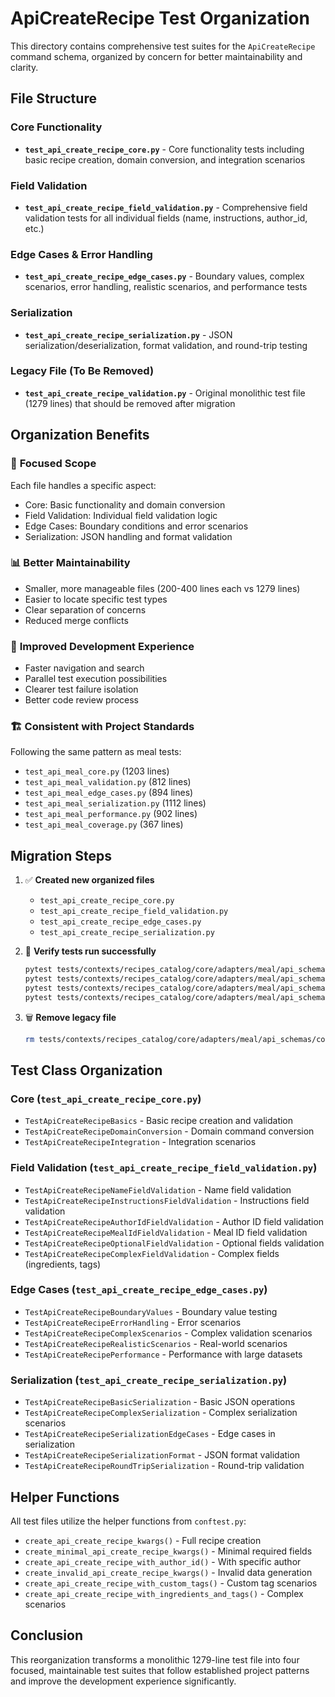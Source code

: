 # ApiCreateRecipe Test Organization

This directory contains comprehensive test suites for the `ApiCreateRecipe` command schema, organized by concern for better maintainability and clarity.

## File Structure

### Core Functionality
- **`test_api_create_recipe_core.py`** - Core functionality tests including basic recipe creation, domain conversion, and integration scenarios

### Field Validation  
- **`test_api_create_recipe_field_validation.py`** - Comprehensive field validation tests for all individual fields (name, instructions, author_id, etc.)

### Edge Cases & Error Handling
- **`test_api_create_recipe_edge_cases.py`** - Boundary values, complex scenarios, error handling, realistic scenarios, and performance tests

### Serialization
- **`test_api_create_recipe_serialization.py`** - JSON serialization/deserialization, format validation, and round-trip testing

### Legacy File (To Be Removed)
- **`test_api_create_recipe_validation.py`** - Original monolithic test file (1279 lines) that should be removed after migration

## Organization Benefits

### 🎯 **Focused Scope**
Each file handles a specific aspect:
- Core: Basic functionality and domain conversion
- Field Validation: Individual field validation logic  
- Edge Cases: Boundary conditions and error scenarios
- Serialization: JSON handling and format validation

### 📊 **Better Maintainability** 
- Smaller, more manageable files (200-400 lines each vs 1279 lines)
- Easier to locate specific test types
- Clear separation of concerns
- Reduced merge conflicts

### 🚀 **Improved Development Experience**
- Faster navigation and search
- Parallel test execution possibilities
- Clearer test failure isolation
- Better code review process

### 🏗️ **Consistent with Project Standards**
Following the same pattern as meal tests:
- `test_api_meal_core.py` (1203 lines)
- `test_api_meal_validation.py` (812 lines) 
- `test_api_meal_edge_cases.py` (894 lines)
- `test_api_meal_serialization.py` (1112 lines)
- `test_api_meal_performance.py` (902 lines)
- `test_api_meal_coverage.py` (367 lines)

## Migration Steps

1. ✅ **Created new organized files**
   - `test_api_create_recipe_core.py`
   - `test_api_create_recipe_field_validation.py` 
   - `test_api_create_recipe_edge_cases.py`
   - `test_api_create_recipe_serialization.py`

2. 🔄 **Verify tests run successfully**
   ```bash
   pytest tests/contexts/recipes_catalog/core/adapters/meal/api_schemas/commands/test_api_create_recipe_core.py -v
   pytest tests/contexts/recipes_catalog/core/adapters/meal/api_schemas/commands/test_api_create_recipe_field_validation.py -v
   pytest tests/contexts/recipes_catalog/core/adapters/meal/api_schemas/commands/test_api_create_recipe_edge_cases.py -v
   pytest tests/contexts/recipes_catalog/core/adapters/meal/api_schemas/commands/test_api_create_recipe_serialization.py -v
   ```

3. 🗑️ **Remove legacy file**
   ```bash
   rm tests/contexts/recipes_catalog/core/adapters/meal/api_schemas/commands/test_api_create_recipe_validation.py
   ```

## Test Class Organization

### Core (`test_api_create_recipe_core.py`)
- `TestApiCreateRecipeBasics` - Basic recipe creation and validation
- `TestApiCreateRecipeDomainConversion` - Domain command conversion
- `TestApiCreateRecipeIntegration` - Integration scenarios

### Field Validation (`test_api_create_recipe_field_validation.py`)  
- `TestApiCreateRecipeNameFieldValidation` - Name field validation
- `TestApiCreateRecipeInstructionsFieldValidation` - Instructions field validation
- `TestApiCreateRecipeAuthorIdFieldValidation` - Author ID field validation
- `TestApiCreateRecipeMealIdFieldValidation` - Meal ID field validation
- `TestApiCreateRecipeOptionalFieldValidation` - Optional fields validation
- `TestApiCreateRecipeComplexFieldValidation` - Complex fields (ingredients, tags)

### Edge Cases (`test_api_create_recipe_edge_cases.py`)
- `TestApiCreateRecipeBoundaryValues` - Boundary value testing
- `TestApiCreateRecipeErrorHandling` - Error scenarios
- `TestApiCreateRecipeComplexScenarios` - Complex validation scenarios
- `TestApiCreateRecipeRealisticScenarios` - Real-world scenarios
- `TestApiCreateRecipePerformance` - Performance with large datasets

### Serialization (`test_api_create_recipe_serialization.py`)
- `TestApiCreateRecipeBasicSerialization` - Basic JSON operations
- `TestApiCreateRecipeComplexSerialization` - Complex serialization scenarios
- `TestApiCreateRecipeSerializationEdgeCases` - Edge cases in serialization
- `TestApiCreateRecipeSerializationFormat` - JSON format validation
- `TestApiCreateRecipeRoundTripSerialization` - Round-trip validation

## Helper Functions

All test files utilize the helper functions from `conftest.py`:
- `create_api_create_recipe_kwargs()` - Full recipe creation
- `create_minimal_api_create_recipe_kwargs()` - Minimal required fields
- `create_api_create_recipe_with_author_id()` - With specific author
- `create_invalid_api_create_recipe_kwargs()` - Invalid data generation
- `create_api_create_recipe_with_custom_tags()` - Custom tag scenarios
- `create_api_create_recipe_with_ingredients_and_tags()` - Complex scenarios

## Conclusion

This reorganization transforms a monolithic 1279-line test file into four focused, maintainable test suites that follow established project patterns and improve the development experience significantly. 